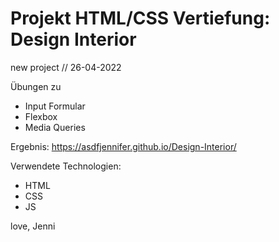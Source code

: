 # Projekt HTML/CSS Vertiefung: Design Interior

new project // 26-04-2022

Übungen zu 
- Input Formular
- Flexbox
- Media Queries

Ergebnis:
https://asdfjennifer.github.io/Design-Interior/

Verwendete Technologien:
- HTML 
- CSS 
- JS 


love, Jenni
